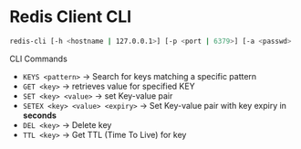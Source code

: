 # Redis Client CLI

```bash
redis-cli [-h <hostname | 127.0.0.1>] [-p <port | 6379>] [-a <passwd>
```

CLI Commands
- `KEYS <pattern>` -> Search for keys matching a specific pattern
- `GET <key>` -> retrieves value for specified KEY
- `SET <key> <value>` -> set Key-value pair
- `SETEX <key> <value> <expiry>` -> Set Key-value pair with key expiry in **seconds**
- `DEL <key>` -> Delete key
- `TTL <key>` -> Get TTL (Time To Live) for key

